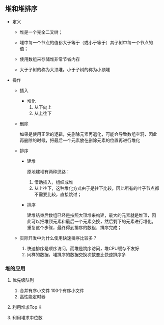 ## 堆和堆排序

- 定义
    - 堆是一个完全二叉树；
    - 堆中每一个节点的值都大于等于（或小于等于）其子树中每一个节点的值；
    
     - 使用数组来存储堆非常节省内存
     - 大于子树的称为大顶堆，小于子树的称为小顶堆
    
- 操作
    - 插入
        - 堆化
            1. 从下向上
            2. 从上往下
            
    - 删除
        
        如果是使用正常的逻辑，先删除元素再退化，可能会导致数组空洞，因此再删除的时候，把最后一个元素放在删除元素的位置再进行堆化
        
    - 排序
       - 建堆
          
          原地建堆有两种思路：
          1. 借助插入，组织成堆
          2. 从上往下，这种堆化方式由于是往下比较，因此所有的叶子节点都不需要比较，直接跳过；
          
       - 排序
          
          建堆结束后数组已经是按照大顶堆来构建，最大的元素就是堆顶，因此可以把堆顶元素和最后一个元素交换，然后剩下的元素进行堆化，重复这个步骤，最终得到排序的数组，排序完成；
     - 实际开发中为什么使用快速排序比较多？
        1. 快速排序是顺序访问，而堆是跳序访问，堆CPU缓存不友好
        2. 同样的数据，堆排序的数据交换次数要比快速排序多
        
### 堆的应用
   1. 优先级队列
      1. 合并有序小文件 100个有序小文件
      2. 高性能定时器
   2. 利用堆求Top K
      
   3. 利用堆求中位数 
   
   
   
   
   
   
   
   
   
   
   
   
   
   
   
   
   
   
   
   
   
   
   
   
   
   
   
   
   
   